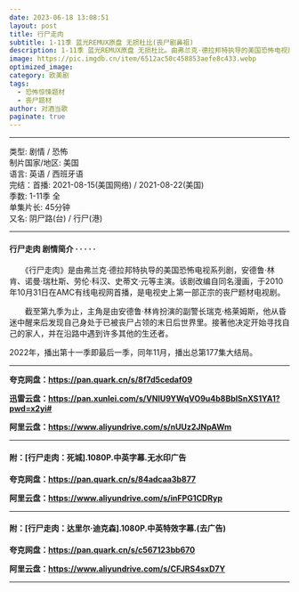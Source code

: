 ```yaml
---
date: 2023-06-18 13:08:51
layout: post
title: 行尸走肉
subtitle: 1-11季 蓝光REMUX原盘 无损杜比(丧尸剧鼻祖)
description: 1-11季 蓝光REMUX原盘 无损杜比。由弗兰克·德拉邦特执导的美国恐怖电视系列剧，安德鲁·林肯、诺曼·瑞杜斯、劳伦·科汉、史蒂文·元等主演。该剧改编自同名漫画，于2010年10月31日在AMC有线电视网首播，是电视史上第一部正宗的丧尸题材电视剧...
image: https://pic.imgdb.cn/item/6512ac50c458853aefe8c433.webp
optimized_image: 
category: 欧美剧
tags:
  - 恐怖惊悚题材
  - 丧尸题材
author: 对酒当歌
paginate: true
---
```



---

类型: 剧情 / 恐怖  
制片国家/地区: 美国  
语言: 英语 / 西班牙语  
完结：首播: 2021-08-15(美国网络) / 2021-08-22(美国)  
季数: 1-11季 全  
单集片长: 45分钟  
又名: 阴尸路(台) / 行尸(港)  

---

#### 行尸走肉 剧情简介 · · · · ·

　　《行尸走肉》是由弗兰克·德拉邦特执导的美国恐怖电视系列剧，安德鲁·林肯、诺曼·瑞杜斯、劳伦·科汉、史蒂文·元等主演。该剧改编自同名漫画，于2010年10月31日在AMC有线电视网首播，是电视史上第一部正宗的丧尸题材电视剧。

　　截至第九季为止，主角是由安德鲁·林肯扮演的副警长瑞克·格莱姆斯，他从昏迷中醒来后发现自己身处于已被丧尸占领的末日后世界里。接著他决定开始寻找自己的家人，并在沿路中遇到许多其他的生还者。

2022年，播出第十一季即最后一季，同年11月，播出总第177集大结局。

---

**夸克网盘：<https://pan.quark.cn/s/8f7d5cedaf09>**

**迅雷云盘：<https://pan.xunlei.com/s/VNlU9YWqVO9u4b8BblSnXS1YA1?pwd=x2yi#>**

**阿里云盘：<https://www.aliyundrive.com/s/nUUz2JNpAWm>**

---

#### 附：[行尸走肉：死城].1080P.中英字幕.无水印广告

**夸克网盘：<https://pan.quark.cn/s/84adcaa3b877>**

**阿里云盘：<https://www.aliyundrive.com/s/inFPG1CDRyp>**

---

#### 附：[行尸走肉：达里尔·迪克森].1080P.中英特效字幕.(去广告)

**夸克网盘：<https://pan.quark.cn/s/c567123bb670>**

**阿里云盘：<https://www.aliyundrive.com/s/CFJRS4sxD7Y>**

---
